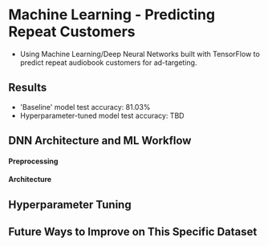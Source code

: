 # Machine Learning - Predicting Repeat Customers
- Using Machine Learning/Deep Neural Networks built with TensorFlow to predict repeat audiobook customers for ad-targeting.

## Results
- 'Baseline' model test accuracy: 81.03%
- Hyperparameter-tuned model test accuracy: TBD

## DNN Architecture and ML Workflow

#### Preprocessing


#### Architecture


## Hyperparameter Tuning


## Future Ways to Improve on This Specific Dataset
